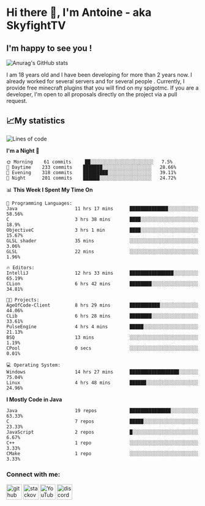 # Hi there 👋, I'm Antoine - aka SkyfightTV
## I'm happy to see you !
![Anurag's GitHub stats](https://github-readme-stats.vercel.app/api?username=SKyfightTV&show_icons=true&theme=dark&count_private=true&)

I am 18 years old and I have been developing for more than 2 years now. I already worked for several servers and for several people . Currently, I provide free minecraft plugins that you will find on my spigotmc.
If you are a developer, I'm open to all proposals directly on the project via a pull request.

## 📈My statistics
<!--START_SECTION:waka-->
![Lines of code](https://img.shields.io/badge/From%20Hello%20World%20I%27ve%20Written-810%20Thousand%20lines%20of%20code-blue)

**I'm a Night 🦉** 

```text
🌞 Morning    61 commits     ██░░░░░░░░░░░░░░░░░░░░░░░   7.5% 
🌆 Daytime    233 commits    ███████░░░░░░░░░░░░░░░░░░   28.66% 
🌃 Evening    318 commits    █████████░░░░░░░░░░░░░░░░   39.11% 
🌙 Night      201 commits    ██████░░░░░░░░░░░░░░░░░░░   24.72%

```


📊 **This Week I Spent My Time On** 

```text
💬 Programming Languages: 
Java                     11 hrs 17 mins      ██████████████░░░░░░░░░░░   58.56% 
C                        3 hrs 38 mins       ████░░░░░░░░░░░░░░░░░░░░░   18.9% 
ObjectiveC               3 hrs 1 min         ████░░░░░░░░░░░░░░░░░░░░░   15.67% 
GLSL shader              35 mins             ░░░░░░░░░░░░░░░░░░░░░░░░░   3.06% 
GLSL                     22 mins             ░░░░░░░░░░░░░░░░░░░░░░░░░   1.96%

🔥 Editors: 
IntelliJ                 12 hrs 33 mins      ████████████████░░░░░░░░░   65.19% 
CLion                    6 hrs 42 mins       ████████░░░░░░░░░░░░░░░░░   34.81%

🐱‍💻 Projects: 
AgeOfCode-Client         8 hrs 29 mins       ███████████░░░░░░░░░░░░░░   44.06% 
CLib                     6 hrs 28 mins       ████████░░░░░░░░░░░░░░░░░   33.61% 
PulseEngine              4 hrs 4 mins        █████░░░░░░░░░░░░░░░░░░░░   21.13% 
BSQ                      13 mins             ░░░░░░░░░░░░░░░░░░░░░░░░░   1.19% 
CPool                    0 secs              ░░░░░░░░░░░░░░░░░░░░░░░░░   0.01%

💻 Operating System: 
Windows                  14 hrs 27 mins      ██████████████████░░░░░░░   75.04% 
Linux                    4 hrs 48 mins       ██████░░░░░░░░░░░░░░░░░░░   24.96%

```

**I Mostly Code in Java** 

```text
Java                     19 repos            ███████████████░░░░░░░░░░   63.33% 
C                        7 repos             █████░░░░░░░░░░░░░░░░░░░░   23.33% 
JavaScript               2 repos             █░░░░░░░░░░░░░░░░░░░░░░░░   6.67% 
C++                      1 repo              ░░░░░░░░░░░░░░░░░░░░░░░░░   3.33% 
CMake                    1 repo              ░░░░░░░░░░░░░░░░░░░░░░░░░   3.33%

```



<!--END_SECTION:waka-->

### Connect with me:

[<img src='https://cdn.jsdelivr.net/npm/simple-icons@3.0.1/icons/github.svg' alt='github' height='40'>](https://github.com/SKyfightTV)  [<img src='https://cdn.jsdelivr.net/npm/simple-icons@3.0.1/icons/stackoverflow.svg' alt='stackoverflow' height='40'>](https://stackoverflow.com/users/16952856)  [<img src='https://cdn.jsdelivr.net/npm/simple-icons@3.0.1/icons/youtube.svg' alt='YouTube' height='40'>](https://www.youtube.com/channel/UCjzzQNjlBr-AZ5j1A8lMMKw)  [<img src='https://cdn.jsdelivr.net/npm/simple-icons@3.0.1/icons/discord.svg' alt='discord' height='40'>](https://discord.gg/u8yzVac)  
